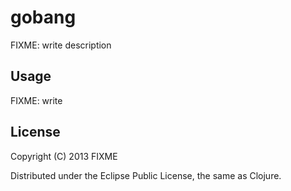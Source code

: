 # gobang

FIXME: write description

## Usage

FIXME: write

## License

Copyright (C) 2013 FIXME

Distributed under the Eclipse Public License, the same as Clojure.

